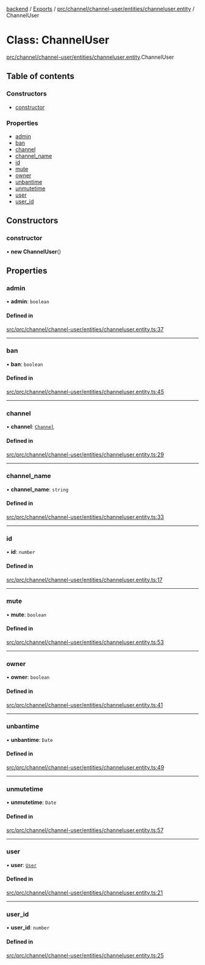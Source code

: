 [backend](../README.md) / [Exports](../modules.md) / [prc/channel/channel-user/entities/channeluser.entity](../modules/prc_channel_channel_user_entities_channeluser_entity.md) / ChannelUser

# Class: ChannelUser

[prc/channel/channel-user/entities/channeluser.entity](../modules/prc_channel_channel_user_entities_channeluser_entity.md).ChannelUser

## Table of contents

### Constructors

- [constructor](prc_channel_channel_user_entities_channeluser_entity.ChannelUser.md#constructor)

### Properties

- [admin](prc_channel_channel_user_entities_channeluser_entity.ChannelUser.md#admin)
- [ban](prc_channel_channel_user_entities_channeluser_entity.ChannelUser.md#ban)
- [channel](prc_channel_channel_user_entities_channeluser_entity.ChannelUser.md#channel)
- [channel\_name](prc_channel_channel_user_entities_channeluser_entity.ChannelUser.md#channel_name)
- [id](prc_channel_channel_user_entities_channeluser_entity.ChannelUser.md#id)
- [mute](prc_channel_channel_user_entities_channeluser_entity.ChannelUser.md#mute)
- [owner](prc_channel_channel_user_entities_channeluser_entity.ChannelUser.md#owner)
- [unbantime](prc_channel_channel_user_entities_channeluser_entity.ChannelUser.md#unbantime)
- [unmutetime](prc_channel_channel_user_entities_channeluser_entity.ChannelUser.md#unmutetime)
- [user](prc_channel_channel_user_entities_channeluser_entity.ChannelUser.md#user)
- [user\_id](prc_channel_channel_user_entities_channeluser_entity.ChannelUser.md#user_id)

## Constructors

### constructor

• **new ChannelUser**()

## Properties

### admin

• **admin**: `boolean`

#### Defined in

[src/prc/channel/channel-user/entities/channeluser.entity.ts:37](https://github.com/GQDeltex/ft_transcendence/blob/main/backend/src/prc/channel/channel-user/entities/channeluser.entity.ts#L37)

___

### ban

• **ban**: `boolean`

#### Defined in

[src/prc/channel/channel-user/entities/channeluser.entity.ts:45](https://github.com/GQDeltex/ft_transcendence/blob/main/backend/src/prc/channel/channel-user/entities/channeluser.entity.ts#L45)

___

### channel

• **channel**: [`Channel`](prc_channel_entities_channel_entity.Channel.md)

#### Defined in

[src/prc/channel/channel-user/entities/channeluser.entity.ts:29](https://github.com/GQDeltex/ft_transcendence/blob/main/backend/src/prc/channel/channel-user/entities/channeluser.entity.ts#L29)

___

### channel\_name

• **channel\_name**: `string`

#### Defined in

[src/prc/channel/channel-user/entities/channeluser.entity.ts:33](https://github.com/GQDeltex/ft_transcendence/blob/main/backend/src/prc/channel/channel-user/entities/channeluser.entity.ts#L33)

___

### id

• **id**: `number`

#### Defined in

[src/prc/channel/channel-user/entities/channeluser.entity.ts:17](https://github.com/GQDeltex/ft_transcendence/blob/main/backend/src/prc/channel/channel-user/entities/channeluser.entity.ts#L17)

___

### mute

• **mute**: `boolean`

#### Defined in

[src/prc/channel/channel-user/entities/channeluser.entity.ts:53](https://github.com/GQDeltex/ft_transcendence/blob/main/backend/src/prc/channel/channel-user/entities/channeluser.entity.ts#L53)

___

### owner

• **owner**: `boolean`

#### Defined in

[src/prc/channel/channel-user/entities/channeluser.entity.ts:41](https://github.com/GQDeltex/ft_transcendence/blob/main/backend/src/prc/channel/channel-user/entities/channeluser.entity.ts#L41)

___

### unbantime

• **unbantime**: `Date`

#### Defined in

[src/prc/channel/channel-user/entities/channeluser.entity.ts:49](https://github.com/GQDeltex/ft_transcendence/blob/main/backend/src/prc/channel/channel-user/entities/channeluser.entity.ts#L49)

___

### unmutetime

• **unmutetime**: `Date`

#### Defined in

[src/prc/channel/channel-user/entities/channeluser.entity.ts:57](https://github.com/GQDeltex/ft_transcendence/blob/main/backend/src/prc/channel/channel-user/entities/channeluser.entity.ts#L57)

___

### user

• **user**: [`User`](users_entities_user_entity.User.md)

#### Defined in

[src/prc/channel/channel-user/entities/channeluser.entity.ts:21](https://github.com/GQDeltex/ft_transcendence/blob/main/backend/src/prc/channel/channel-user/entities/channeluser.entity.ts#L21)

___

### user\_id

• **user\_id**: `number`

#### Defined in

[src/prc/channel/channel-user/entities/channeluser.entity.ts:25](https://github.com/GQDeltex/ft_transcendence/blob/main/backend/src/prc/channel/channel-user/entities/channeluser.entity.ts#L25)
